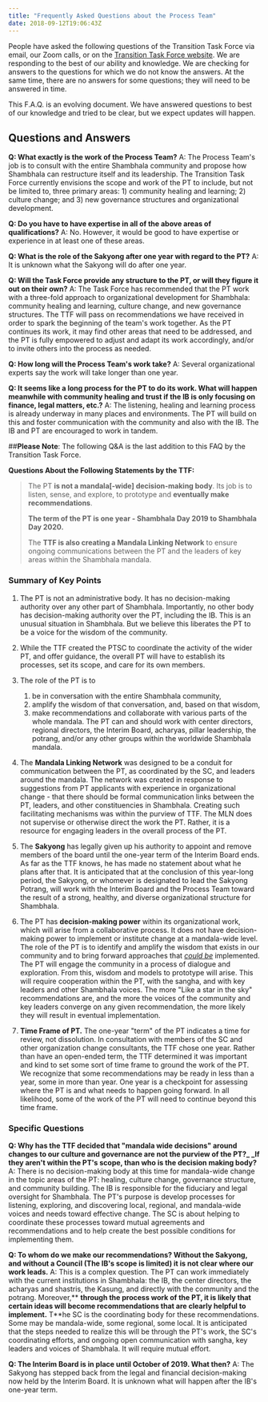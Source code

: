 ```yaml
---
title: "Frequently Asked Questions about the Process Team"
date: 2018-09-12T19:06:43Z
---
```


People have asked the following questions of the Transition Task Force via email, our Zoom calls, or on the [Transition Task Force website](https://www.shambhala-transition.org/contact/). We are responding to the best of our ability and knowledge. We are checking for answers to the questions for which we do not know the answers. At the same time, there are no answers for some questions; they will need to be answered in time.

This F.A.Q. is an evolving document.  We have answered questions to best of our knowledge and tried to be clear, but we expect updates will happen.

## Questions and Answers

**Q:  What exactly is the work of the Process Team?**
A:  The Process Team's job is to consult with the entire Shambhala community and propose how Shambhala can restructure itself and its leadership. The Transition Task Force currently envisions the scope and work of the PT to include, but not be limited to, three primary areas: 1) community healing and learning; 2) culture change; and 3) new governance structures and organizational development.

**Q:  Do you have to have expertise in all of the above areas of qualifications?**
A:  No. However, it would be good to have expertise or experience in at least one of these areas.

**Q:  What is the role of the Sakyong after one year with regard to the PT?**
A:  It is unknown what the Sakyong will do after one year.

**Q:  Will the Task Force provide any structure to the PT, or will they figure it out on their own?**
A:  The Task Force has recommended that the PT work with a three-fold approach to organizational development for Shambhala: community healing and learning, culture change, and new governance structures. The TTF will pass on recommendations we have received in order to spark the beginning of the team's work together.  As the PT continues its work, it may find other areas that need to be addressed, and the PT is fully empowered to adjust and adapt its work accordingly, and/or to invite others into the process as needed.

**Q:  How long will the Process Team's work take?**
A:  Several organizational experts say the work will take longer than one year.

**Q: It seems like a long process for the PT to do its work. What will happen meanwhile with community healing and trust if the IB is only focusing on finance, legal matters, etc.?**
A: The listening, healing and learning process is already underway in many places and environments. The PT will build on this and foster communication with the community and also with the IB. The IB and PT are encouraged to work in tandem.

##__Please Note__: The following Q&A is the last addition to this FAQ by the Transition Task Force.

**Questions About the Following Statements by the TTF:**

> The PT **is not a mandala[-wide] decision-making body**. Its job is to listen, sense, and explore, to prototype and **eventually make recommendations**.
>
> **The term of the PT is one year - Shambhala Day 2019 to Shambhala Day 2020.** 
>
> The **TTF is also creating a Mandala Linking Network** to ensure ongoing communications between the PT and the leaders of key areas within the Shambhala mandala.

### Summary of Key Points

1. The PT is not an administrative body. It has no decision-making authority over any other part of Shambhala. Importantly, no other body has decision-making authority over the PT, including the IB. This is an unusual situation in Shambhala. But we believe this liberates the PT to be a voice for the wisdom of the community.

2. While the TTF created the PTSC to coordinate the activity of the wider PT, and offer guidance, the overall PT will have to establish its processes, set its scope, and care for its own members. 

3. The role of the PT is to
    1.  be in conversation with the entire Shambhala community,
    1.  amplify the wisdom of that conversation, and, based on that wisdom,
    1.  make recommendations and collaborate with various parts of the whole mandala.
  The PT can and should work with center directors, regional directors, the Interim Board, acharyas, pillar leadership, the potrang, and/or any other groups within the worldwide Shambhala mandala.

4. The **Mandala Linking Network** was designed to be a conduit for communication between the PT, as coordinated by the SC, and leaders around the mandala. The network was created in response to suggestions from PT applicants with experience in organizational change - that there should be formal communication links between the PT, leaders, and other constituencies in Shambhala. Creating such facilitating mechanisms was within the purview of TTF. The MLN does not supervise or otherwise direct the work the PT. Rather, it is a resource for engaging leaders in the overall process of the PT.

5. The **Sakyong** has legally given up his authority to appoint and remove members of the board until the one-year term of the Interim Board ends. As far as the TTF knows, he has made no statement about what he plans after that. It is anticipated that at the conclusion of this year-long period, the Sakyong, or whomever is designated to lead the Sakyong Potrang, will work with the Interim Board and the Process Team toward the result of a strong, healthy, and diverse organizational structure for Shambhala.

6. The PT has **decision-making power** within its organizational work, which will arise from a collaborative process. It does not have decision-making power to implement or institute change at a mandala-wide level. The role of the PT is to identify and amplify the wisdom that exists in our community and to bring forward approaches that _<span style="text-decoration:underline;">could be</span>_ implemented. The PT will engage the community in a process of dialogue and exploration. From this, wisdom and models to prototype will arise. This will require cooperation within the PT, with the sangha, and with key leaders and other Shambhala voices. The more "Like a star in the sky" recommendations are, and the more the voices of the community and key leaders converge on any given recommendation, the more likely they will result in eventual implementation.

7. **Time Frame of PT.** The one-year "term" of the PT indicates a time for review, not dissolution. In consultation with members of the SC and other organization change consultants, the TTF chose one year. Rather than have an open-ended term, the TTF determined it was important and kind to set some sort of time frame to ground the work of the PT. We recognize that some recommendations may be ready in less than a year, some in more than year. One year is a checkpoint for assessing where the PT is and what needs to happen going forward. In all likelihood, some of the work of the PT will need to continue beyond this time frame.

### Specific Questions

**Q: Why has the TTF decided that "mandala wide decisions" around changes to our culture and governance are not the purview of the PT?_ _If they aren't within the PT's scope, than who is the decision making body?**
A: There is no decision-making body at this time for mandala-wide change in the topic areas of the PT:  healing, culture change, governance structure, and community building. The IB is responsible for the fiduciary and legal oversight for Shambhala. The PT's purpose is develop processes for listening, exploring, and discovering local, regional, and mandala-wide voices and needs toward effective change. The SC is about helping to coordinate these processes toward mutual agreements and recommendations and to help create the best possible conditions for implementing them.  

**Q: To whom do we make our recommendations? Without the Sakyong, and without a Council (The IB's scope is limited) it is not clear where our work leads.**
A: This is a complex question. The PT can work immediately with the current institutions in Shambhala: the IB, the center directors, the acharyas and shastris, the Kasung, and directly with the community and the potrang. Moreover,** **through the process work of the PT, it is likely that certain ideas will become recommendations that are clearly helpful to implement.** T**he SC is the coordinating body for these recommendations. Some may be mandala-wide, some regional, some local. It is anticipated that the steps needed to realize this will be through the PT's work, the SC's coordinating efforts, and ongoing open communication with sangha, key leaders and voices of Shambhala. It will require mutual effort.

**Q:  The Interim Board is in place until October of 2019.  What then?** 
A: The Sakyong has stepped back from the legal and financial decision-making now held by the Interim Board. It is unknown what will happen after the IB's one-year term.  

